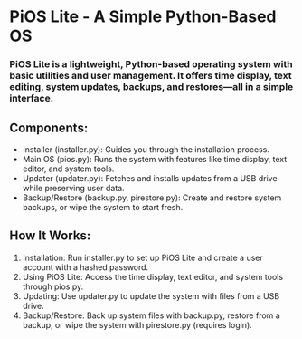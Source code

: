 # PiOS Lite - A Simple Python-Based OS

### PiOS Lite is a lightweight, Python-based operating system with basic utilities and user management. It offers time display, text editing, system updates, backups, and restores—all in a simple interface.

## Components:
- Installer (installer.py): Guides you through the installation process.
- Main OS (pios.py): Runs the system with features like time display, text editor, and system tools.
- Updater (updater.py): Fetches and installs updates from a USB drive while preserving user data.
- Backup/Restore (backup.py, pirestore.py): Create and restore system backups, or wipe the system to start fresh.
## How It Works:
1. Installation: Run installer.py to set up PiOS Lite and create a user account with a hashed password.
2. Using PiOS Lite: Access the time display, text editor, and system tools through pios.py.
3. Updating: Use updater.py to update the system with files from a USB drive.
4. Backup/Restore: Back up system files with backup.py, restore from a backup, or wipe the system with pirestore.py (requires login).